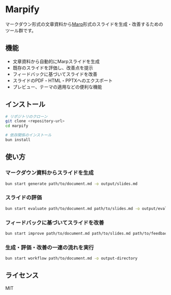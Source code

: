 # Marpify

マークダウン形式の文章資料から[Marp](https://marp.app/)形式のスライドを生成・改善するためのツール群です。

## 機能

- 文章資料から自動的にMarpスライドを生成
- 既存のスライドを評価し、改善点を提示
- フィードバックに基づいてスライドを改善
- スライドのPDF・HTML・PPTXへのエクスポート
- プレビュー、テーマの適用などの便利な機能

## インストール

```bash
# リポジトリのクローン
git clone <repository-url>
cd marpify

# 依存関係のインストール
bun install
```

## 使い方

### マークダウン資料からスライドを生成

```bash
bun start generate path/to/document.md -o output/slides.md
```

### スライドの評価

```bash
bun start evaluate path/to/document.md path/to/slides.md -o output/evaluation.md
```

### フィードバックに基づいてスライドを改善

```bash
bun start improve path/to/document.md path/to/slides.md path/to/feedback.md -o output/improved-slides.md
```

### 生成・評価・改善の一連の流れを実行

```bash
bun start workflow path/to/document.md -o output-directory
```

## ライセンス

MIT

